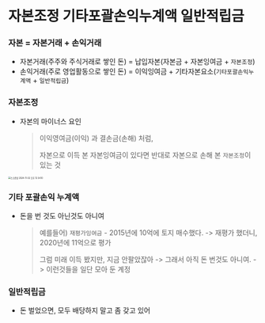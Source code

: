 # 자본조정 기타포괄손익누계액 일반적립금



### **자본 = 자본거래 + 손익거래**

* 자본거래(주주와 주식거래로 쌓인 돈) = 납입자본(자본금 + 자본잉여금 + `자본조정`)
* 손익거래(주로 영업활동으로 쌓인 돈) = 이익잉여금 + 기타자본요소(`기타포괄손익누계액` + `일반적립금`)

### **자본조정**

* 자본의 마이너스 요인

  > 이익영여금(이익) 과 결손금(손해) 처럼, 
  >
  > 자본으로 이득 본 자본잉여금이 있다면 반대로 자본으로 손해 본 `자본조정`이 있는 것

<img src="/Users/SEONG/Library/Application Support/typora-user-images/스크린샷 2024-11-02 오후 12.54.10.png" alt="스크린샷 2024-11-02 오후 12.54.10" style="zoom:30%;" />

### **기타 포괄손익 누계액**

* 돈을 번 것도 아닌것도 아니여

  > 예를들어) `재평가잉여금` - 2015년에 10억에 토지 매수했다. -> 재평가 했더니, 2020년에 11억으로 평가 
  >
  > 그럼 미래 이득 봤지만, 지금 안팔았잖아 -> 그래서 아직 돈 번것도 아니여. -> 이런것들을 일단 모아 둔 계정

### **일반적립금**

* 돈 벌었으면, 모두 배당하지 말고 좀 갖고 있어



